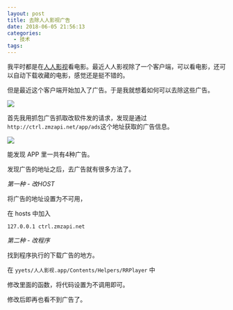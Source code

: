 ```yaml
---
layout: post
title: 去除人人影视广告
date: 2018-06-05 21:56:13
categories: 
  - 技术
tags: 
---
```


我平时都是在[人人影视](http://www.zimuzu.tv/)看电影。最近人人影视除了一个客户端，可以看电影，还可以自动下载收藏的电影，感觉还是挺不错的。

但是最近这个客户端开始加入了广告。于是我就想着如何可以去除这些广告。

![](http://pics.naaln.com/blog/2019-01-14-031633.jpg)

首先我用抓包广告抓取改软件发的请求，发现是通过`http://ctrl.zmzapi.net/app/ads`这个地址获取的广告信息。

![](http://pics.naaln.com/blog/2019-01-14-031635.jpg)

能发现 APP 里一共有4种广告。

发现广告的地址之后，去广告就有很多方法了。

*第一种 - 改HOST*

将广告的地址设置为不可用，

在 hosts 中加入 

```
127.0.0.1 ctrl.zmzapi.net
```

*第二种 - 改程序*

找到程序执行的下载广告的地方。

在 `yyets/人人影视.app/Contents/Helpers/RRPlayer` 中

修改里面的函数，将代码设置为不调用即可。

修改后即再也看不到广告了。